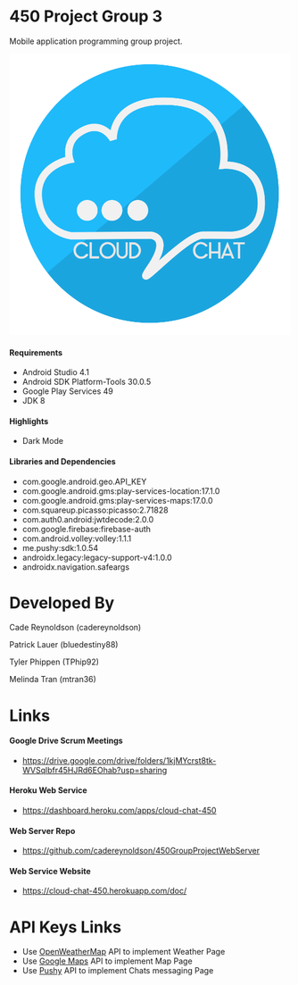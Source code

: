 # 450 Project Group 3
Mobile application programming group project.

<p align="center"><img src="app/src/main/res/drawable/logo_cloud_chat.png" /></p>

#### Requirements
- Android Studio 4.1
- Android SDK Platform-Tools 30.0.5
- Google Play Services 49
- JDK 8

#### Highlights
- Dark Mode

#### Libraries and Dependencies
- com.google.android.geo.API_KEY
- com.google.android.gms:play-services-location:17.1.0
- com.google.android.gms:play-services-maps:17.0.0
- com.squareup.picasso:picasso:2.71828
- com.auth0.android:jwtdecode:2.0.0
- com.google.firebase:firebase-auth
- com.android.volley:volley:1.1.1
- me.pushy:sdk:1.0.54
- androidx.legacy:legacy-support-v4:1.0.0
- androidx.navigation.safeargs

# Developed By
Cade Reynoldson (cadereynoldson)

Patrick Lauer (bluedestiny88)

Tyler Phippen (TPhip92)

Melinda Tran (mtran36)

# Links
#### Google Drive Scrum Meetings
- https://drive.google.com/drive/folders/1kjMYcrst8tk-WVSqlbfr45HJRd6EOhab?usp=sharing

#### Heroku Web Service
- https://dashboard.heroku.com/apps/cloud-chat-450

#### Web Server Repo
- https://github.com/cadereynoldson/450GroupProjectWebServer

#### Web Service Website
- https://cloud-chat-450.herokuapp.com/doc/

# API Keys Links
- Use [OpenWeatherMap] API to implement Weather Page
- Use [Google Maps] API to implement Map Page
- Use [Pushy] API to implement Chats messaging Page

[OpenWeatherMap]: https://openweathermap.org/
[Google Maps]: https://developers.google.com/maps/documentation/android-sdk/get-api-key
[Pushy]: https://pushy.me/

